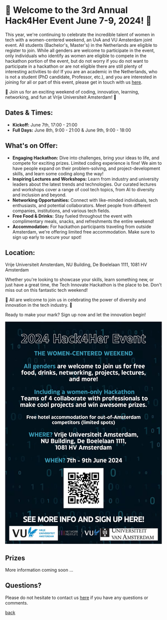 
# 🌟 Welcome to the 3rd Annual Hack4Her Event June 7-9, 2024! 🌟

This year, we're continuing to celebrate the incredible talent of women in tech with a women-centered weekend, an UvA and VU Amsterdam joint event. All students (Bachelor's, Master's) in the Netherlands are eligible to register to join.  While all genders are welcome to participate in the event, only individuals who identify as women are eligible to compete in the hackathon portion of the event, but do not worry if you do not want to participate in a hackathon or are not eligible there are still plenty of interesting activities to do! If you are an academic in the Netherlands, who is not a student (PhD candidate, Professor, etc.), and you are interested in joining for all or part of this event, please get in touch with us [here](mailto:hack4her2024@gmail.com).

🚀 Join us for an exciting weekend of coding, innovation, learning, networking, and fun at Vrije Universiteit Amsterdam! 🚀

## Dates & Times:

- **Kickoff:** June 7th, 17:00 - 21:00
- **Full Days:** June 8th, 9:00 - 21:00 & June 9th, 9:00 - 18:00

## What's on Offer:

- **Engaging Hackathon:** Dive into challenges, bring your ideas to life, and compete for exciting prizes. Limited coding experience is fine! We aim to have people expand on their problem-solving, and project-development skills, and learn some coding along the way!
- **Inspiring Lectures and Workshops:** Learn from industry and university leaders about the latest trends and technologies. Our curated lectures and workshops cover a range of cool tech topics, from AI to diversity and inclusion and beyond.
- **Networking Opportunities:** Connect with like-minded individuals, tech enthusiasts, and potential collaborators. Meet people from different companies, institutions, and various tech fields.
- **Free Food & Drinks:** Stay fueled throughout the event with complimentary meals, snacks, and refreshments the entire weekend!
- **Accommodation:** For hackathon participants traveling from outside Amsterdam, we're offering limited free accommodation. Make sure to sign up early to secure your spot!

## Location:

Vrije Universiteit Amsterdam, NU Building, De Boelelaan 1111, 1081 HV Amsterdam

Whether you're looking to showcase your skills, learn something new, or just have a great time, the Tech Innovate Hackathon is the place to be. Don't miss out on this fantastic tech weekend!

🌟 All are welcome to join us in celebrating the power of diversity and innovation in the tech industry. 🌟

Ready to make your mark? Sign up now and let the innovation begin!


<a href="https://docs.google.com/forms/d/e/1FAIpQLSdRWW-zl_Q58AGoLR0WqIlr7eypdgPIZn3Qo10W4VZH6-PDHg/viewform" target="_blank">
  <img src="assets/images/hack4her_1.jpg" alt="Hackathon Event 2024 Poster" style="max-width:100%;">
</a>

## Prizes
More information coming soon ...

## Questions?
Please do not hesitate to contact us [here](mailto:hack4her2024@gmail.com) if you have any questions or comments. 

[back](./)
